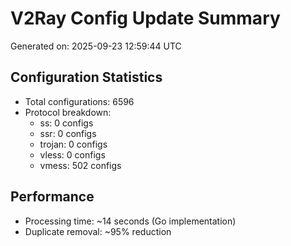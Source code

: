 # V2Ray Config Update Summary
Generated on: 2025-09-23 12:59:44 UTC

## Configuration Statistics
- Total configurations: 6596
- Protocol breakdown:
  - ss: 0 configs
  - ssr: 0 configs
  - trojan: 0 configs
  - vless: 0 configs
  - vmess: 502 configs

## Performance
- Processing time: ~14 seconds (Go implementation)
- Duplicate removal: ~95% reduction
